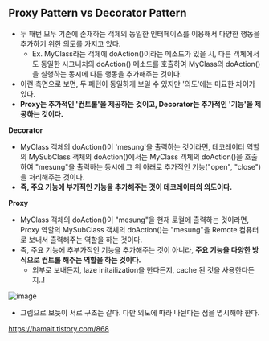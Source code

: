 ## Proxy Pattern vs Decorator Pattern
- 두 패턴 모두 기존에 존재하는 객체의 동일한 인터페이스를 이용해서 다양한 행동을 추가하기 위한 의도를 가지고 있다.
  - Ex. MyClass라는 객체에 doAction()이라는 메소드가 있을 시, 다른 객체에서도 동일한 시그니처의 doAction() 메소드를 호출하여 
  MyClass의 doAction()을 실행하는 동시에 다른 행동을 추가해주는 것이다.
- 이런 측면으로 보면, 두 패턴이 동일하게 보일 수 있지만 '의도'에는 미묘한 차이가 있다.
- **Proxy는 추가적인 '컨트롤'을 제공하는 것이고, Decorator는 추가적인 '기능'을 제공하는 것이다.**

**Decorator**
  - MyClass 객체의 doAction()이 'mesung'을 출력하는 것이라면, 데코레이터 역할의 MySubClass 객체의 doAction()에서는 
  MyClass 객체의 doAction()을 호출하여 "mesung"을 출력하는 동시에 그 위 아래로 추가적인 기능("open", "close")을 처리해주는 것이다.
  - **즉, 주요 기능에 부가적인 기능을 추가해주는 것이 데코레이터의 의도이다.**
  
**Proxy**
  - MyClass 객체의 doAction()이 "mesung"을 현재 로컬에 출력하는 것이라면, Proxy 역할의 MySubClass 객체의 
  doAction()는 "mesung"을 Remote 컴퓨터로 보내서 출력해주는 역할을 하는 것이다.
  - 즉, 주요 기능에 추부가적인 기능을 추가해주는 것이 아니라, **주요 기능을 다양한 방식으로 컨트롤 해주는 역할을 하는 것이다.**
    - 외부로 보내든지, laze initailization을 한다든지, cache 된 것을 사용한다든지..!
    
 ![image](https://user-images.githubusercontent.com/40616436/79535434-6b414980-80b8-11ea-9568-a142284ab24d.png)

- 그림으로 보듯이 서로 구조는 같다. 다만 의도에 따라 나뉜다는 점을 명시해야 한다.

https://hamait.tistory.com/868
